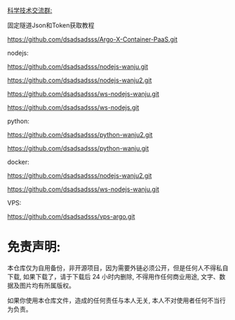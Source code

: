[科学技术交流群:](https://t.me/kBkpsP8Hk0M0ZmE1)


固定隧道Json和Token获取教程

https://github.com/dsadsadsss/Argo-X-Container-PaaS.git

nodejs: 

https://github.com/dsadsadsss/nodejs-wanju.git

https://github.com/dsadsadsss/nodejs-wanju2.git

https://github.com/dsadsadsss/ws-nodejs-wanju.git

https://github.com/dsadsadsss/ws-nodejs.git

python:

https://github.com/dsadsadsss/python-wanju2.git

https://github.com/dsadsadsss/python-wanju.git

docker:

https://github.com/dsadsadsss/nodejs-wanju2.git

https://github.com/dsadsadsss/ws-nodejs-wanju.git

VPS:

https://github.com/dsadsadsss/vps-argo.git

# 免责声明:

本仓库仅为自用备份，非开源项目，因为需要外链必须公开，但是任何人不得私自下载, 如果下载了，请于下载后 24 小时内删除, 不得用作任何商业用途, 文字、数据及图片均有所属版权。 

如果你使用本仓库文件，造成的任何责任与本人无关, 本人不对使用者任何不当行为负责。
